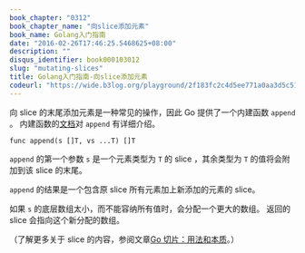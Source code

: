 ```yaml
---
book_chapter: "0312"
book_chapter_name: "向slice添加元素"
book_name: Golang入门指南
date: "2016-02-26T17:46:25.5468625+08:00"
description: ""
disqus_identifier: book000103012
slug: "mutating-slices"
title: Golang入门指南-向slice添加元素
codeurl: "https://wide.b3log.org/playground/2f183fc2c4d5ee771a0aa3d5c518b065.go"
---
```


向 slice 的末尾添加元素是一种常见的操作，因此 Go 提供了一个内建函数 `append` 。
内建函数的[文档](https://go-zh.org/pkg/builtin/#append)对 `append` 有详细介绍。

	func append(s []T, vs ...T) []T

`append` 的第一个参数 `s` 是一个元素类型为 `T` 的 slice ，其余类型为 `T` 的值将会附加到该 slice 的末尾。

`append` 的结果是一个包含原 slice 所有元素加上新添加的元素的 slice。

如果 `s` 的底层数组太小，而不能容纳所有值时，会分配一个更大的数组。
返回的 slice 会指向这个新分配的数组。

（了解更多关于 slice 的内容，参阅文章[Go 切片：用法和本质](https://blog.go-zh.org/go-slices-usage-and-internals)。）

<!-- ```go
package main

import "fmt"

func main() {
	var a []int
	printSlice("a", a)

	// append works on nil slices.
	a = append(a, 0)
	printSlice("a", a)

	// the slice grows as needed.
	a = append(a, 1)
	printSlice("a", a)

	// we can add more than one element at a time.
	a = append(a, 2, 3, 4)
	printSlice("a", a)
}

func printSlice(s string, x []int) {
	fmt.Printf("%s len=%d cap=%d %v\n",
		s, len(x), cap(x), x)
}

``` -->

